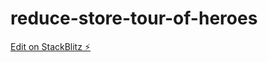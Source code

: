 # reduce-store-tour-of-heroes

[Edit on StackBlitz ⚡️](https://stackblitz.com/edit/reduce-store-tour-of-heroes)